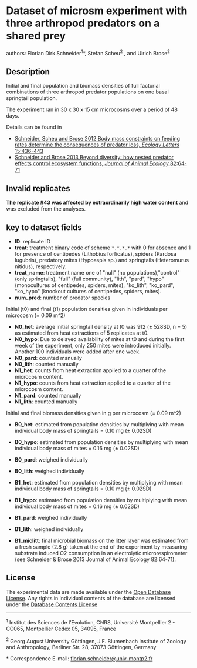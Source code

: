 # Dataset of microsm experiment with three arthropod predators on a shared prey

authors: Florian Dirk Schneider<sup>1</sup>*, Stefan Scheu<sup>2</sup> , and Ulrich Brose<sup>2</sup>

## Description

Initial and final population and biomass densities of full factorial combinations of three arthropod predator populations on one basal springtail population. 

The experiment ran in 30 x 30 x 15 cm microcosms over a period of 48 days.

Details can be found in 

- [Schneider, Scheu and Brose 2012 Body mass constraints on feeding rates determine the consequences of predator loss, *Ecology Letters* 15:436-443](http://onlinelibrary.wiley.com/doi/10.1111/j.1461-0248.2012.01750.x/abstract)
- [Schneider and Brose 2013 Beyond diversity: how nested predator effects control ecosystem functions, *Journal of Animal Ecology*  82:64-71](http://onlinelibrary.wiley.com/doi/10.1111/1365-2656.12010/abstract)

## Invalid replicates

**The replicate #43 was affected by extraordinarily high water content** and was excluded from the analyses. 

## key to dataset fields

- **ID**: replicate ID  
- **treat**: treatment binary code of scheme `*.*.*.*` with 0 for absence and 1 for presence of centipedes (Lithobius forficatus), spiders (Pardosa lugubris), predatory mites (Hypoaspis sp.) and springtails (Heteromurus nitidus), respectively. 
- **treat_name**: treatment name one of "null" (no populations),"control" (only springtails), "full" (full community), "lith", "pard", "hypo" (monocultures of centipedes, spiders, mites), "ko_lith", "ko_pard", "ko_hypo" (knockout cultures of centipedes, spiders, mites).
- **num_pred**: number of predator species	

Initial (t0) and final (t1) population densities given in individuals per microcosm (= 0.09 m^2)

- **N0_het**: average initial springtail density at t0 was 912 (± 528SD, n = 5) as estimated from heat extractions of 5 replicates at t0.
- **N0_hypo**: Due to delayed availability of mites at t0 and during the first week of the experiment, only 250 mites were introduced initially. Another 100 individuals were added after one week.
- **N0_pard**: counted manually
- **N0_lith**: counted manually
- **N1_het**: counts from heat extraction applied to a quarter of the
microcosm content. 
- **N1_hypo**: counts from heat extraction applied to a quarter of the
microcosm content. 
- **N1_pard**: counted manually
- **N1_lith**: counted manually

Initial and final biomass densities given in g per microcosm (= 0.09 m^2) 

- **B0_het**: estimated from population densities by multiplying with mean individual body mass of springtails = 0.10 mg (± 0.02SD)
- **B0_hypo**: estimated from population densities by multiplying with mean individual body mass of mites = 0.16 mg (± 0.02SD)
- **B0_pard**: weighed individually 
- **B0_lith**: weighed individually 
- **B1_het**: estimated from population densities by multiplying with mean individual body mass of springtails = 0.10 mg (± 0.02SD)
- **B1_hypo**: estimated from population densities by multiplying with mean individual body mass of mites = 0.16 mg (± 0.02SD)
- **B1_pard**: weighed individually 
- **B1_lith**: weighed individually 

- **B1_miclitt**: final microbial biomass on the litter layer was estimated from a fresh sample (2.8 g) taken at the end of the experiment by measuring substrate induced
O2 consumption in an electrolytic microrespirometer (see Schneider & Brose 2013 Journal of Animal Ecology 82:64-71).


## License

The experimental data are made available under the [Open Database License](http://opendatacommons.org/licenses/odbl/1.0/). Any rights in individual contents of the database are licensed under the [Database Contents License](http://opendatacommons.org/licenses/dbcl/1.0/)

----

<sup>1</sup> Institut des Sciences de l’Evolution, CNRS, Université Montpellier 2 - CC065, Montpellier Cedex 05, 34095, France

<sup>2</sup> Georg August University Göttingen, J.F. Blumenbach Institute of Zoology and Anthropology, Berliner Str. 28, 37073 Göttingen, Germany

\* Correspondence E-mail: florian.schneider@univ-montp2.fr

